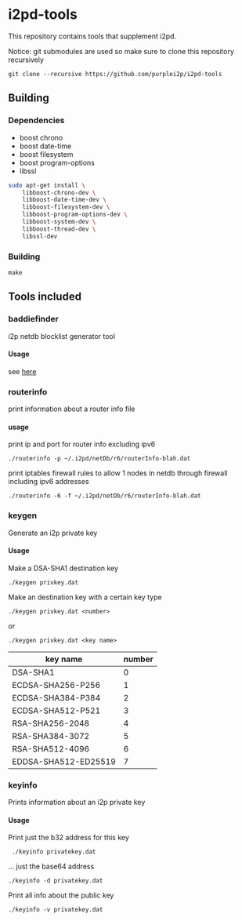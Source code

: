 # i2pd-tools

This repository contains tools that supplement i2pd.

Notice: git submodules are used so make sure to clone this repository recursively

    git clone --recursive https://github.com/purplei2p/i2pd-tools

## Building

### Dependencies

* boost chrono
* boost date-time
* boost filesystem
* boost program-options
* libssl

```bash
sudo apt-get install \
    libboost-chrono-dev \
    libboost-date-time-dev \
    libboost-filesystem-dev \
    libboost-program-options-dev \
    libboost-system-dev \
    libboost-thread-dev \
    libssl-dev
```

### Building

    make 

## Tools included

### baddiefinder

i2p netdb blocklist generator tool

#### Usage

see [here](baddiefinder)


### routerinfo

print information about a router info file

#### usage


print ip and port for router info excluding ipv6

    ./routerinfo -p ~/.i2pd/netDb/r6/routerInfo-blah.dat

print iptables firewall rules to allow 1 nodes in netdb through firewall including ipv6 addresses

    ./routerinfo -6 -f ~/.i2pd/netDb/r6/routerInfo-blah.dat

### keygen

Generate an i2p private key

#### Usage

Make a DSA-SHA1 destination key

    ./keygen privkey.dat

Make an destination key with a certain key type

    ./keygen privkey.dat <number>

or

    ./keygen privkey.dat <key name>


| key name             | number |
| -------------------- | ------ |
| DSA-SHA1             | 0      |
| ECDSA-SHA256-P256    | 1      |
| ECDSA-SHA384-P384    | 2      |
| ECDSA-SHA512-P521    | 3      |
| RSA-SHA256-2048      | 4      |
| RSA-SHA384-3072      | 5      |
| RSA-SHA512-4096      | 6      |
| EDDSA-SHA512-ED25519 | 7      |



### keyinfo

Prints information about an i2p private key

#### Usage

Print just the b32 address for this key

     ./keyinfo privatekey.dat

... just the base64 address

    ./keyinfo -d privatekey.dat

Print all info about the public key

    ./keyinfo -v privatekey.dat
